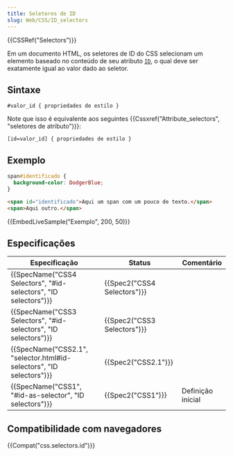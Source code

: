 ```yaml
---
title: Seletores de ID
slug: Web/CSS/ID_selectors
---
```


{{CSSRef("Selectors")}}

Em um documento HTML, os seletores de ID do CSS selecionam um elemento baseado no conteúdo de seu atributo [`ID`](/pt-BR/docs/Web/HTML/Global_attributes#ID), o qual deve ser exatamente igual ao valor dado ao seletor.

## Sintaxe

```
#valor_id { propriedades de estilo }
```

Note que isso é equivalente aos seguintes {{Cssxref("Attribute_selectors", "seletores de atributo")}}:

```
[id=valor_id] { propriedades de estilo }
```

## Exemplo

```css
span#identificado {
  background-color: DodgerBlue;
}
```

```html
<span id="identificado">Aqui um span com um pouco de texto.</span>
<span>Aqui outro.</span>
```

{{EmbedLiveSample("Exemplo", 200, 50)}}

## Especificações

| Especificação                                                        | Status                      | Comentário        |
| -------------------------------------------------------------------- | --------------------------- | ----------------- |
| {{SpecName("CSS4 Selectors", "#id-selectors", "ID selectors")}}      | {{Spec2("CSS4 Selectors")}} |                   |
| {{SpecName("CSS3 Selectors", "#id-selectors", "ID selectors")}}      | {{Spec2("CSS3 Selectors")}} |                   |
| {{SpecName("CSS2.1", "selector.html#id-selectors", "ID selectors")}} | {{Spec2("CSS2.1")}}         |                   |
| {{SpecName("CSS1", "#id-as-selector", "ID selectors")}}              | {{Spec2("CSS1")}}           | Definição inicial |

## Compatibilidade com navegadores

{{Compat("css.selectors.id")}}
